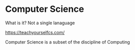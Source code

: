 Computer Science
================

What is it?
Not a single lanaguage

https://teachyourselfcs.com/

Computer Science is a subset of the discipline of Computing
